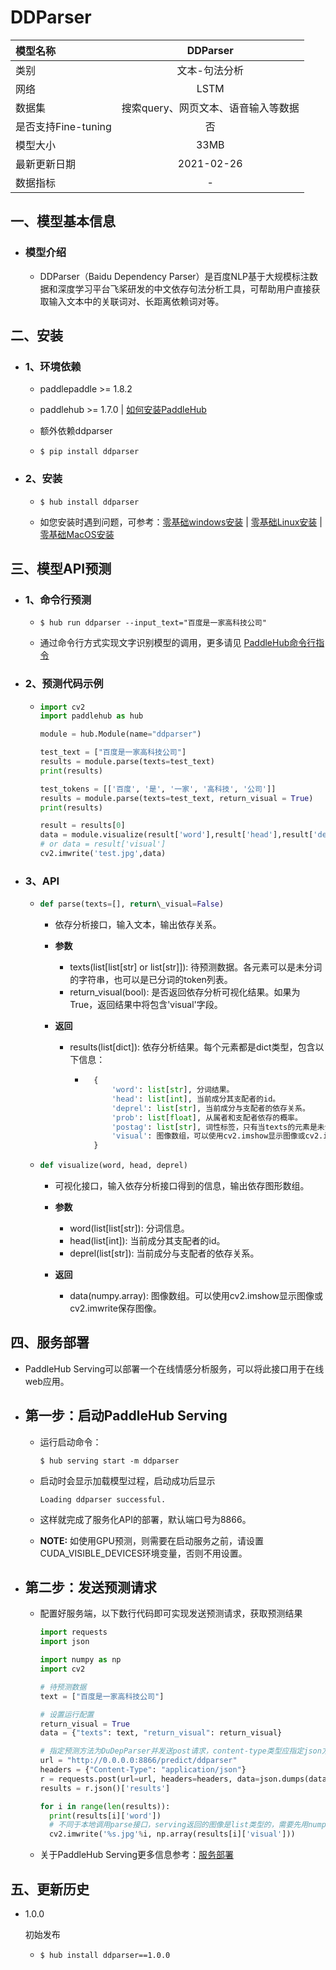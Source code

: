# DDParser

|模型名称|DDParser|
| :--- | :---: | 
|类别|文本-句法分析|
|网络|LSTM|
|数据集|搜索query、网页文本、语音输入等数据|
|是否支持Fine-tuning|否|
|模型大小|33MB|
|最新更新日期|2021-02-26|
|数据指标|-|



## 一、模型基本信息

- ### 模型介绍

  - DDParser（Baidu Dependency Parser）是百度NLP基于大规模标注数据和深度学习平台飞桨研发的中文依存句法分析工具，可帮助用户直接获取输入文本中的关联词对、长距离依赖词对等。
  


## 二、安装

- ### 1、环境依赖  

  - paddlepaddle >= 1.8.2
  
  - paddlehub >= 1.7.0    | [如何安装PaddleHub](../../../../docs/docs_ch/get_start/installation.rst)

  - 额外依赖ddparser
  
  - ```shell
    $ pip install ddparser
    ```    

- ### 2、安装

  - ```shell
    $ hub install ddparser
    ```
  - 如您安装时遇到问题，可参考：[零基础windows安装](../../../../docs/docs_ch/get_start/windows_quickstart.md)
 | [零基础Linux安装](../../../../docs/docs_ch/get_start/linux_quickstart.md) | [零基础MacOS安装](../../../../docs/docs_ch/get_start/mac_quickstart.md)




## 三、模型API预测

- ### 1、命令行预测

  - ```shell
    $ hub run ddparser --input_text="百度是一家高科技公司"
    ```
  - 通过命令行方式实现文字识别模型的调用，更多请见 [PaddleHub命令行指令](../../../../docs/docs_ch/tutorial/cmd_usage.rst)

- ### 2、预测代码示例

  - ```python
    import cv2
    import paddlehub as hub

    module = hub.Module(name="ddparser")

    test_text = ["百度是一家高科技公司"]
    results = module.parse(texts=test_text)
    print(results)

    test_tokens = [['百度', '是', '一家', '高科技', '公司']]
    results = module.parse(texts=test_text, return_visual = True)
    print(results)

    result = results[0]
    data = module.visualize(result['word'],result['head'],result['deprel'])
    # or data = result['visual']
    cv2.imwrite('test.jpg',data)
    ```
    
- ### 3、API

  - ```python
    def parse(texts=[], return\_visual=False)
    ```
    - 依存分析接口，输入文本，输出依存关系。

    - **参数**

      - texts(list\[list\[str\] or list\[str\]]): 待预测数据。各元素可以是未分词的字符串，也可以是已分词的token列表。
      - return\_visual(bool): 是否返回依存分析可视化结果。如果为True，返回结果中将包含'visual'字段。

    - **返回**

      - results(list\[dict\]): 依存分析结果。每个元素都是dict类型，包含以下信息：  
        - ```python
            {
                'word': list[str], 分词结果。
                'head': list[int], 当前成分其支配者的id。
                'deprel': list[str], 当前成分与支配者的依存关系。
                'prob': list[float], 从属者和支配者依存的概率。
                'postag': list[str], 词性标签，只有当texts的元素是未分词的字符串时包含这个键。
                'visual': 图像数组，可以使用cv2.imshow显示图像或cv2.imwrite保存图像。
            }
          ```

  - ```python
    def visualize(word, head, deprel)
    ```

    - 可视化接口，输入依存分析接口得到的信息，输出依存图形数组。

    - **参数**

      - word(list\[list\[str\]\): 分词信息。
      - head(list\[int\]): 当前成分其支配者的id。
      - deprel(list\[str\]): 当前成分与支配者的依存关系。

    - **返回**

      - data(numpy.array): 图像数组。可以使用cv2.imshow显示图像或cv2.imwrite保存图像。



## 四、服务部署

- PaddleHub Serving可以部署一个在线情感分析服务，可以将此接口用于在线web应用。

- ## 第一步：启动PaddleHub Serving

  - 运行启动命令：
    ```shell
    $ hub serving start -m ddparser
    ```

  - 启动时会显示加载模型过程，启动成功后显示
    ```shell
    Loading ddparser successful.
    ```

  - 这样就完成了服务化API的部署，默认端口号为8866。

  - **NOTE:** 如使用GPU预测，则需要在启动服务之前，请设置CUDA\_VISIBLE\_DEVICES环境变量，否则不用设置。

- ## 第二步：发送预测请求

  - 配置好服务端，以下数行代码即可实现发送预测请求，获取预测结果

    ```python
    import requests
    import json

    import numpy as np
    import cv2

    # 待预测数据
    text = ["百度是一家高科技公司"]

    # 设置运行配置
    return_visual = True
    data = {"texts": text, "return_visual": return_visual}
    
    # 指定预测方法为DuDepParser并发送post请求，content-type类型应指定json方式
    url = "http://0.0.0.0:8866/predict/ddparser"
    headers = {"Content-Type": "application/json"}
    r = requests.post(url=url, headers=headers, data=json.dumps(data))
    results = r.json()['results']

    for i in range(len(results)):
      print(results[i]['word'])
      # 不同于本地调用parse接口，serving返回的图像是list类型的，需要先用numpy加载再显示或保存。
      cv2.imwrite('%s.jpg'%i, np.array(results[i]['visual']))
    ```

  - 关于PaddleHub Serving更多信息参考：[服务部署](../../../../docs/docs_ch/tutorial/serving.md)



## 五、更新历史

* 1.0.0

  初始发布

  - ```shell
    $ hub install ddparser==1.0.0
    ```
